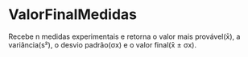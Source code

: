 # ValorFinalMedidas
Recebe n medidas experimentais e retorna o valor mais provável(x̄), a variância(s²), o desvio padrão(σx) e o valor final(x̄ ± σx).